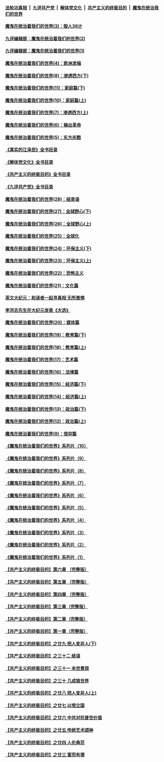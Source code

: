 ####  [法轮功真相](../../../../basic/blob/master/README.md?t=09280831) &nbsp;|&nbsp; [九评共产党](../../../../9ping.md/blob/master/README.md?t=09280831) &nbsp;|&nbsp; [解体党文化](../../../../jtdwh.md/blob/master/README.md?t=09280831)  &nbsp;|&nbsp; [共产主义的终极目的](../../../../gczydzjmd.md/blob/master/README.md?t=09280831) &nbsp;|&nbsp; [魔鬼在统治我们的世界](../../../../mgztzwmdsj.md/blob/master/README.md?t=09280831) 

#### [魔鬼在统治着我们的世界(3)：毁人36计](../pages/nsc422/n10411583.md?t=09280831) 

#### [九评编辑部：魔鬼在统治着我们的世界(2)](../pages/nsc422/n10410036.md?t=09280831) 

#### [九评编辑部：魔鬼在统治着我们的世界(1)](../pages/nsc422/n10406825.md?t=09280831) 

#### [魔鬼在统治着我们的世界(4)：欧洲发端](../pages/nsc422/n10414890.md?t=09280831) 

#### [魔鬼在统治着我们的世界(8)：渗透西方(下)](../pages/nsc422/n10429603.md?t=09280831) 

#### [魔鬼在统治着我们的世界(11)：家庭篇(下)](../pages/nsc422/n10440961.md?t=09280831) 

#### [魔鬼在统治着我们的世界(10)：家庭篇(上)](../pages/nsc422/n10435448.md?t=09280831) 

#### [魔鬼在统治着我们的世界(7)：渗透西方(上)](../pages/nsc422/n10426013.md?t=09280831) 

#### [魔鬼在统治着我们的世界(6)：输出革命](../pages/nsc422/n10421536.md?t=09280831) 

#### [魔鬼在统治着我们的世界(5)：东方杀戮](../pages/nsc422/n10417707.md?t=09280831) 

#### [《真实的江泽民》全书目录](../pages/nsc422/n13721399.md?t=09280831) 

#### [《解体党文化》全书目录](../pages/nsc422/n13721157.md?t=09280831) 

#### [《共产主义的终极目的》全书目录](../pages/nsc422/n13721048.md?t=09280831) 

#### [《九评共产党》全书目录](../pages/nsc422/n13708085.md?t=09280831) 

#### [魔鬼在统治着我们的世界(28)：结束语](../pages/nsc422/n10936246.md?t=09280831) 

#### [魔鬼在统治着我们的世界(27)：全球野心(下)](../pages/nsc422/n10928319.md?t=09280831) 

#### [魔鬼在统治着我们的世界(26)：全球野心(上)](../pages/nsc422/n10900318.md?t=09280831) 

#### [魔鬼在统治着我们的世界(25)：全球化](../pages/nsc422/n10788205.md?t=09280831) 

#### [魔鬼在统治着我们的世界(24)：环保主义(下)](../pages/nsc422/n10695307.md?t=09280831) 

#### [魔鬼在统治着我们的世界(23)：环保主义(上)](../pages/nsc422/n10688613.md?t=09280831) 

#### [魔鬼在统治着我们的世界(22)：恐怖主义](../pages/nsc422/n10614727.md?t=09280831) 

#### [魔鬼在统治着我们的世界(21)：文化篇](../pages/nsc422/n10597706.md?t=09280831) 

#### [英文大纪元：和读者一起寻真相 无所畏惧](../pages/nsc422/n12542027.md?t=09280831) 

#### [李洪志先生在大纪元发表《大选》](../pages/nsc422/n12534746.md?t=09280831) 

#### [魔鬼在统治着我们的世界(20)：媒体篇](../pages/nsc422/n10586579.md?t=09280831) 

#### [魔鬼在统治着我们的世界(19)：教育篇(下)](../pages/nsc422/n10564808.md?t=09280831) 

#### [魔鬼在统治着我们的世界(18)：教育篇(上)](../pages/nsc422/n10526970.md?t=09280831) 

#### [魔鬼在统治着我们的世界(17)：艺术篇](../pages/nsc422/n10499093.md?t=09280831) 

#### [魔鬼在统治着我们的世界(16)：法律篇](../pages/nsc422/n10485969.md?t=09280831) 

#### [魔鬼在统治着我们的世界(15)：经济篇(下)](../pages/nsc422/n10469975.md?t=09280831) 

#### [魔鬼在统治着我们的世界(14)：经济篇(上)](../pages/nsc422/n10457370.md?t=09280831) 

#### [魔鬼在统治着我们的世界(13)：政治篇(下)](../pages/nsc422/n10448270.md?t=09280831) 

#### [魔鬼在统治着我们的世界(12)：政治篇(上)](../pages/nsc422/n10444576.md?t=09280831) 

#### [魔鬼在统治着我们的世界(9)：信仰篇](../pages/nsc422/n10432159.md?t=09280831) 

#### [《魔鬼在统治着我们的世界》系列片（10）](../pages/nsc422/n12292670.md?t=09280831) 

#### [《魔鬼在统治着我们的世界》系列片（9）](../pages/nsc422/n12290859.md?t=09280831) 

#### [《魔鬼在统治着我们的世界》系列片（8）](../pages/nsc422/n12287445.md?t=09280831) 

#### [《魔鬼在统治着我们的世界》系列片（7）](../pages/nsc422/n12283425.md?t=09280831) 

#### [《魔鬼在统治着我们的世界》系列片（6）](../pages/nsc422/n12282314.md?t=09280831) 

#### [《魔鬼在统治着我们的世界》系列片（5）](../pages/nsc422/n12281419.md?t=09280831) 

#### [《魔鬼在统治着我们的世界》系列片（4）](../pages/nsc422/n12274024.md?t=09280831) 

#### [《魔鬼在统治着我们的世界》系列片（3）](../pages/nsc422/n12271322.md?t=09280831) 

#### [《魔鬼在统治着我们的世界》系列片（2）](../pages/nsc422/n12269049.md?t=09280831) 

#### [《魔鬼在统治着我们的世界》系列片（1）](../pages/nsc422/n12267575.md?t=09280831) 

#### [【共产主义的终极目的】第六章 （完整版）](../pages/nsc422/n11428913.md?t=09280831) 

#### [【共产主义的终极目的】第五章 （完整版）](../pages/nsc422/n11428912.md?t=09280831) 

#### [【共产主义的终极目的】第四章 （完整版）](../pages/nsc422/n11428907.md?t=09280831) 

#### [【共产主义的终极目的】第三章（完整版）](../pages/nsc422/n11428848.md?t=09280831) 

#### [【共产主义的终极目的】第二章（完整版）](../pages/nsc422/n11428831.md?t=09280831) 

#### [【共产主义的终极目的】第一章（完整版）](../pages/nsc422/n11417651.md?t=09280831) 

#### [【共产主义的终极目的】之廿九 把人变非人(下)](../pages/nsc422/n11344140.md?t=09280831) 

#### [【共产主义的终极目的】之三十二 结语](../pages/nsc422/n11360535.md?t=09280831) 

#### [【共产主义的终极目的】之三十一 末世景观](../pages/nsc422/n11351129.md?t=09280831) 

#### [【共产主义的终极目的】之三十 几成狼世界](../pages/nsc422/n11348280.md?t=09280831) 

#### [【共产主义的终极目的】之廿八 把人变非人(上)](../pages/nsc422/n11340492.md?t=09280831) 

#### [【共产主义的终极目的】之廿七 以恨立国](../pages/nsc422/n11336944.md?t=09280831) 

#### [【共产主义的终极目的】之廿六 中共对抗普世价值](../pages/nsc422/n11324785.md?t=09280831) 

#### [【共产主义的终极目的】之廿五 传统艺术颂神](../pages/nsc422/n11296396.md?t=09280831) 

#### [【共产主义的终极目的】之廿四 人伦典范](../pages/nsc422/n11296397.md?t=09280831) 

#### [【共产主义的终极目的】之廿三 富而有德](../pages/nsc422/n11283598.md?t=09280831) 

